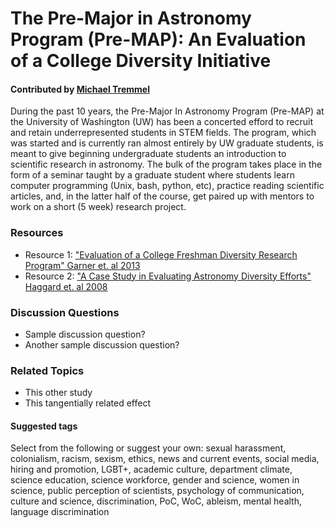 # The Pre-Major in Astronomy Program (Pre-MAP): An Evaluation of a College Diversity Initiative

#### Contributed by [Michael Tremmel ](http://www.astro.washington.edu/users/mjt29/)

During the past 10 years, the Pre-Major In Astronomy Program (Pre-MAP) at the University of Washington (UW) has been a concerted efford to recruit and retain underrepresented students in STEM fields. The program, which was started and is currently ran almost entirely by UW graduate students, is meant to give beginning undergraduate students an introduction to scientific research in astronomy. The bulk of the program takes place in the form of a seminar taught by a graduate student where students learn computer programming (Unix, bash, python, etc), practice reading scientific articles, and, in the latter half of the course, get paired up with mentors to work on a short (5 week) research project.

### Resources 

* Resource 1: ["Evaluation of a College Freshman Diversity Research Program" Garner et. al 2013](http://adsabs.harvard.edu/abs/2013arXiv1311.5486G)
* Resource 2: ["A Case Study in Evaluating Astronomy Diversity Efforts" Haggard et. al 2008](http://csma.aas.org/spectrum_files/spectrum_Jun08.pdf)

### Discussion Questions

* Sample discussion question?
* Another sample discussion question?

### Related Topics

* This other study
* This tangentially related effect

#### Suggested tags

Select from the following or suggest your own: sexual harassment, colonialism, 
racism, sexism, ethics, news and current events, social media, 
hiring and promotion, LGBT+, academic culture, department climate, 
science education, science workforce, gender and science, women in science, 
public perception of scientists, psychology of communication, 
culture and science, discrimination, PoC, WoC, ableism, mental health,
language discrimination
